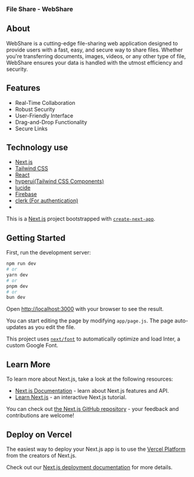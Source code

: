 ### File Share - WebShare

## About
WebShare is a cutting-edge file-sharing web application designed to provide users with a fast, easy, and secure way to share files. Whether you're transferring documents, images, videos, or any other type of file, WebShare ensures your data is handled with the utmost efficiency and security.

## Features
- Real-Time Collaboration
- Robust Security
- User-Friendly Interface
- Drag-and-Drop Functionality
- Secure Links

## Technology use
- [Next.js](https://nextjs.org/)
- [Tailwind CSS](https://tailwindcss.com/)
- [React](https://reactjs.org/)
- [hyperui(Tailwind CSS Components)](https://www.hyperui.dev/)
- [lucide](https://lucide.dev/)
- [Firebase](https://firebase.google.com/docs?hl=en&authuser=0&_gl=1*1u2xlmz*_ga*MTI2OTMyNjc2MC4xNzE3MzIxMDQz*_ga_CW55HF8NVT*MTcxNzMyMTA0Ny4xLjEuMTcxNzMyMTM0Ni42MC4wLjA.)
- [clerk (For authentication)](https://clerk.com/docs)
- 

This is a [Next.js](https://nextjs.org/) project bootstrapped with [`create-next-app`](https://github.com/vercel/next.js/tree/canary/packages/create-next-app).

## Getting Started

First, run the development server:

```bash
npm run dev
# or
yarn dev
# or
pnpm dev
# or
bun dev
```

Open [http://localhost:3000](http://localhost:3000) with your browser to see the result.

You can start editing the page by modifying `app/page.js`. The page auto-updates as you edit the file.

This project uses [`next/font`](https://nextjs.org/docs/basic-features/font-optimization) to automatically optimize and load Inter, a custom Google Font.

## Learn More

To learn more about Next.js, take a look at the following resources:

- [Next.js Documentation](https://nextjs.org/docs) - learn about Next.js features and API.
- [Learn Next.js](https://nextjs.org/learn) - an interactive Next.js tutorial.

You can check out [the Next.js GitHub repository](https://github.com/vercel/next.js/) - your feedback and contributions are welcome!

## Deploy on Vercel

The easiest way to deploy your Next.js app is to use the [Vercel Platform](https://vercel.com/new?utm_medium=default-template&filter=next.js&utm_source=create-next-app&utm_campaign=create-next-app-readme) from the creators of Next.js.

Check out our [Next.js deployment documentation](https://nextjs.org/docs/deployment) for more details.
